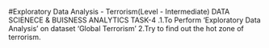 #Exploratory Data Analysis - Terrorism(Level - Intermediate)
DATA SCIENECE & BUISNESS ANALYTICS TASK-4
.1.To Perform ‘Exploratory Data Analysis’ on dataset ‘Global Terrorism’
2.Try to find out the hot zone of terrorism.
